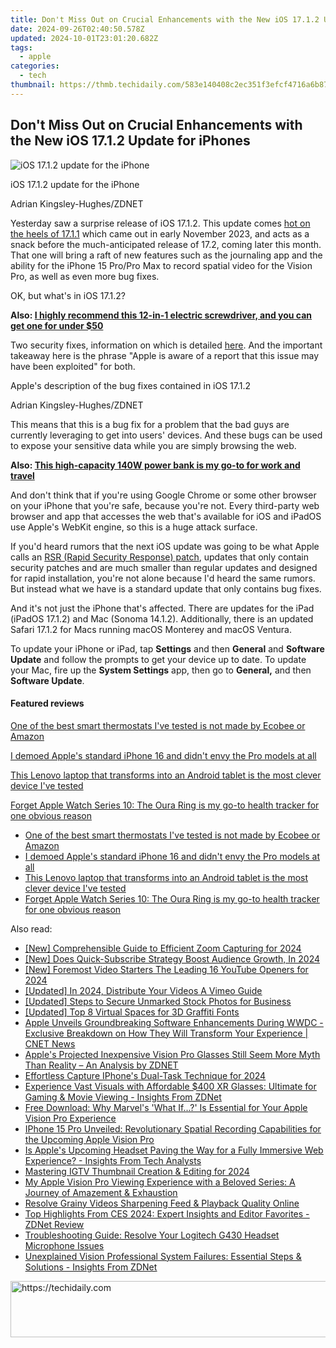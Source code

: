 ```yaml
---
title: Don't Miss Out on Crucial Enhancements with the New iOS 17.1.2 Update for iPhones
date: 2024-09-26T02:40:50.578Z
updated: 2024-10-01T23:01:20.682Z
tags:
  - apple
categories:
  - tech
thumbnail: https://thmb.techidaily.com/583e140408c2ec351f3efcf4716a6b87c865b3b8a448b26c52bfccdf2d778b7a.png
---
```


## Don't Miss Out on Crucial Enhancements with the New iOS 17.1.2 Update for iPhones

![iOS 17.1.2 update for the iPhone](https://www.zdnet.com/a/img/resize/cfaae63478055ed7ef973347d3d3b0a24b9f69a0/2023/12/01/619169d0-4a95-44c2-a2cd-b534de65347c/img-7227.jpg?auto=webp&width=1280)

iOS 17.1.2 update for the iPhone

Adrian Kingsley-Hughes/ZDNET

Yesterday saw a surprise release of iOS 17.1.2\. This update comes [hot on the heels of 17.1.1](https://www.zdnet.com/article/latest-ios-17-update-stops-bmw-wireless-chargers-from-destroying-your-iphone-15/) which came out in early November 2023, and acts as a snack before the much-anticipated release of 17.2, coming later this month. That one will bring a raft of new features such as the journaling app and the ability for the iPhone 15 Pro/Pro Max to record spatial video for the Vision Pro, as well as even more bug fixes.

OK, but what's in iOS 17.1.2?

**Also: [I highly recommend this 12-in-1 electric screwdriver, and you can get one for under $50](https://www.zdnet.com/home-and-office/i-highly-recommend-this-12-in-1-electric-screwdriver-and-you-can-get-one-for-under-50/)**

Two security fixes, information on which is detailed [here](https://support.apple.com/en-us/HT214031). And the important takeaway here is the phrase "Apple is aware of a report that this issue may have been exploited" for both. 

Apple's description of the bug fixes contained in iOS 17.1.2

Adrian Kingsley-Hughes/ZDNET

This means that this is a bug fix for a problem that the bad guys are currently leveraging to get into users' devices. And these bugs can be used to expose your sensitive data while you are simply browsing the web.

**Also: [This high-capacity 140W power bank is my go-to for work and travel](https://www.zdnet.com/home-and-office/baseus-140w-power-bank/)**

And don't think that if you're using Google Chrome or some other browser on your iPhone that you're safe, because you're not. Every third-party web browser and app that accesses the web that's available for iOS and iPadOS use Apple's WebKit engine, so this is a huge attack surface.

If you'd heard rumors that the next iOS update was going to be what Apple calls an [RSR (Rapid Security Response) patch](https://support.apple.com/en-gb/guide/deployment/dep93ff7ea78/web), updates that only contain security patches and are much smaller than regular updates and designed for rapid installation, you're not alone because I'd heard the same rumors. But instead what we have is a standard update that only contains bug fixes.

And it's not just the iPhone that's affected. There are updates for the iPad (iPadOS 17.1.2) and Mac (Sonoma 14.1.2). Additionally, there is an updated Safari 17.1.2 for Macs running macOS Monterey and macOS Ventura.

To update your iPhone or iPad, tap **Settings** and then **General** and **Software** **Update** and follow the prompts to get your device up to date. To update your Mac, fire up the **System Settings** app, then go to **General,** and then **Software Update**.

#### Featured reviews

[One of the best smart thermostats I've tested is not made by Ecobee or Amazon](https://www.zdnet.com/article/one-of-the-best-smart-thermostats-ive-tested-is-not-made-by-ecobee-or-amazon/ "One of the best smart thermostats I've tested is not made by Ecobee or Amazon")

[I demoed Apple's standard iPhone 16 and didn't envy the Pro models at all](https://www.zdnet.com/article/why-im-recommending-the-standard-iphone-16-over-the-pro-this-year-and-im-not-alone/ "I demoed Apple's standard iPhone 16 and didn't envy the Pro models at all")

[This Lenovo laptop that transforms into an Android tablet is the most clever device I've tested](https://www.zdnet.com/article/i-tested-lenovos-windows-laptop-that-doubles-as-an-android-tablet-and-it-has-so-much-potential/ "This Lenovo laptop that transforms into an Android tablet is the most clever device I've tested")

[Forget Apple Watch Series 10: The Oura Ring is my go-to health tracker for one obvious reason](https://www.zdnet.com/article/forget-apple-watch-series-10-the-oura-ring-is-my-go-to-health-tracker-for-one-obvious-reason/ "Forget Apple Watch Series 10: The Oura Ring is my go-to health tracker for one obvious reason")

* [One of the best smart thermostats I've tested is not made by Ecobee or Amazon](https://www.zdnet.com/article/one-of-the-best-smart-thermostats-ive-tested-is-not-made-by-ecobee-or-amazon/ "One of the best smart thermostats I've tested is not made by Ecobee or Amazon")
* [I demoed Apple's standard iPhone 16 and didn't envy the Pro models at all](https://www.zdnet.com/article/why-im-recommending-the-standard-iphone-16-over-the-pro-this-year-and-im-not-alone/ "I demoed Apple's standard iPhone 16 and didn't envy the Pro models at all")
* [This Lenovo laptop that transforms into an Android tablet is the most clever device I've tested](https://www.zdnet.com/article/i-tested-lenovos-windows-laptop-that-doubles-as-an-android-tablet-and-it-has-so-much-potential/ "This Lenovo laptop that transforms into an Android tablet is the most clever device I've tested")
* [Forget Apple Watch Series 10: The Oura Ring is my go-to health tracker for one obvious reason](https://www.zdnet.com/article/forget-apple-watch-series-10-the-oura-ring-is-my-go-to-health-tracker-for-one-obvious-reason/ "Forget Apple Watch Series 10: The Oura Ring is my go-to health tracker for one obvious reason")

<ins class="adsbygoogle"
     style="display:block"
     data-ad-format="autorelaxed"
     data-ad-client="ca-pub-7571918770474297"
     data-ad-slot="1223367746"></ins>

<ins class="adsbygoogle"
     style="display:block"
     data-ad-client="ca-pub-7571918770474297"
     data-ad-slot="8358498916"
     data-ad-format="auto"
     data-full-width-responsive="true"></ins>

<span class="atpl-alsoreadstyle">Also read:</span>
<div><ul>
<li><a href="https://screen-recording.techidaily.com/new-comprehensible-guide-to-efficient-zoom-capturing-for-2024/"><u>[New] Comprehensible Guide to Efficient Zoom Capturing for 2024</u></a></li>
<li><a href="https://facebook-video-footage.techidaily.com/new-does-quick-subscribe-strategy-boost-audience-growth-in-2024/"><u>[New] Does Quick-Subscribe Strategy Boost Audience Growth, In 2024</u></a></li>
<li><a href="https://eaxpv-info.techidaily.com/new-foremost-video-starters-the-leading-16-youtube-openers-for-2024/"><u>[New] Foremost Video Starters The Leading 16 YouTube Openers for 2024</u></a></li>
<li><a href="https://vimeo-videos.techidaily.com/updated-in-2024-distribute-your-videos-a-vimeo-guide/"><u>[Updated] In 2024, Distribute Your Videos A Vimeo Guide</u></a></li>
<li><a href="https://extra-guidance.techidaily.com/updated-steps-to-secure-unmarked-stock-photos-for-business/"><u>[Updated] Steps to Secure Unmarked Stock Photos for Business</u></a></li>
<li><a href="https://some-guidance.techidaily.com/updated-top-8-virtual-spaces-for-3d-graffiti-fonts/"><u>[Updated] Top 8 Virtual Spaces for 3D Graffiti Fonts</u></a></li>
<li><a href="https://tech-renaissance.techidaily.com/apple-unveils-groundbreaking-software-enhancements-during-wwdc-exclusive-breakdown-on-how-they-will-transform-your-experience-cnet-news/"><u>Apple Unveils Groundbreaking Software Enhancements During WWDC - Exclusive Breakdown on How They Will Transform Your Experience | CNET News</u></a></li>
<li><a href="https://tech-renaissance.techidaily.com/apples-projected-inexpensive-vision-pro-glasses-still-seem-more-myth-than-reality-an-analysis-by-zdnet/"><u>Apple's Projected Inexpensive Vision Pro Glasses Still Seem More Myth Than Reality – An Analysis by ZDNET</u></a></li>
<li><a href="https://fox-boxes.techidaily.com/effortless-capture-iphones-dual-task-technique-for-2024/"><u>Effortless Capture IPhone's Dual-Task Technique for 2024</u></a></li>
<li><a href="https://tech-renaissance.techidaily.com/experience-vast-visuals-with-affordable-400-xr-glasses-ultimate-for-gaming-and-movie-viewing-insights-from-zdnet/"><u>Experience Vast Visuals with Affordable $400 XR Glasses: Ultimate for Gaming & Movie Viewing - Insights From ZDNet</u></a></li>
<li><a href="https://tech-renaissance.techidaily.com/free-download-why-marvels-what-if-is-essential-for-your-apple-vision-pro-experience/"><u>Free Download: Why Marvel's 'What If...?' Is Essential for Your Apple Vision Pro Experience</u></a></li>
<li><a href="https://tech-renaissance.techidaily.com/iphone-15-pro-unveiled-revolutionary-spatial-recording-capabilities-for-the-upcoming-apple-vision-pro/"><u>IPhone 15 Pro Unveiled: Revolutionary Spatial Recording Capabilities for the Upcoming Apple Vision Pro</u></a></li>
<li><a href="https://tech-renaissance.techidaily.com/is-apples-upcoming-headset-paving-the-way-for-a-fully-immersive-web-experience-insights-from-tech-analysts/"><u>Is Apple's Upcoming Headset Paving the Way for a Fully Immersive Web Experience? - Insights From Tech Analysts</u></a></li>
<li><a href="https://instagram-videos.techidaily.com/mastering-igtv-thumbnail-creation-and-editing-for-2024/"><u>Mastering IGTV Thumbnail Creation & Editing for 2024</u></a></li>
<li><a href="https://tech-renaissance.techidaily.com/my-apple-vision-pro-viewing-experience-with-a-beloved-series-a-journey-of-amazement-and-exhaustion/"><u>My Apple Vision Pro Viewing Experience with a Beloved Series: A Journey of Amazement & Exhaustion</u></a></li>
<li><a href="https://facebook-video-content.techidaily.com/resolve-grainy-videos-sharpening-feed-and-playback-quality-online/"><u>Resolve Grainy Videos Sharpening Feed & Playback Quality Online</u></a></li>
<li><a href="https://tech-renaissance.techidaily.com/top-highlights-from-ces-2024-expert-insights-and-editor-favorites-zdnet-review/"><u>Top Highlights From CES 2024: Expert Insights and Editor Favorites - ZDNet Review</u></a></li>
<li><a href="https://sound-issues.techidaily.com/troubleshooting-guide-resolve-your-logitech-g430-headset-microphone-issues/"><u>Troubleshooting Guide: Resolve Your Logitech G430 Headset Microphone Issues</u></a></li>
<li><a href="https://tech-renaissance.techidaily.com/unexplained-vision-professional-system-failures-essential-steps-and-solutions-insights-from-zdnet/"><u>Unexplained Vision Professional System Failures: Essential Steps & Solutions - Insights From ZDNet</u></a></li>
</ul></div>

<!-- affiliate ads begin -->
<a href="https://appsumo.8odi.net/c/5597632/2144271/7443" target="_top" id="2144271">
  <img src="//a.impactradius-go.com/display-ad/7443-2144271" border="0" alt="https://techidaily.com" width="600" height="90"/>
</a>
<img height="0" width="0" src="https://appsumo.8odi.net/i/5597632/2144271/7443" style="position:absolute;visibility:hidden;" border="0" />
<!-- affiliate ads end -->

